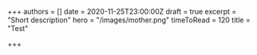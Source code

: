 +++
authors = []
date = 2020-11-25T23:00:00Z
draft = true
excerpt = "Short description"
hero = "/images/mother.png"
timeToRead = 120
title = "Test"

+++
